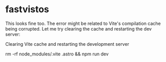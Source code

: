 # fastvistos

This looks fine too. The error might be related to Vite's compilation cache being corrupted. Let me try clearing the cache and restarting the dev server:

Clearing Vite cache and restarting the development server

rm -rf node_modules/.vite .astro && npm run dev
